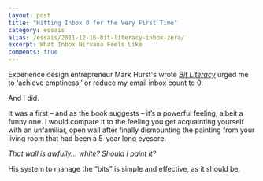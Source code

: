 ```yaml
---
layout: post
title: "Hitting Inbox 0 for the Very First Time"
category: essais
alias: /essais/2011-12-16-bit-literacy-inbox-zero/
excerpt: What Inbox Nirvana Feels Like
comments: true
---
```


Experience design entrepreneur Mark Hurst's wrote [_Bit Literacy_](http://amzn.to/16UZNjn) urged me to ‘achieve emptiness,’ or reduce my email inbox count to 0.  

And I did.  

It was a first – and as the book suggests – it’s a powerful feeling, albeit a funny one. I would compare it to the feeling you get acquainting yourself with an unfamiliar, open wall after finally dismounting the painting from your living room that had been a 5-year long eyesore.  

_That wall is awfully... white?  Should I paint it?_  

His system to manage the “bits” is simple and effective, as it should be.

<a href="https://plus.google.com/+VincentBarr0?rel=author"></a>
